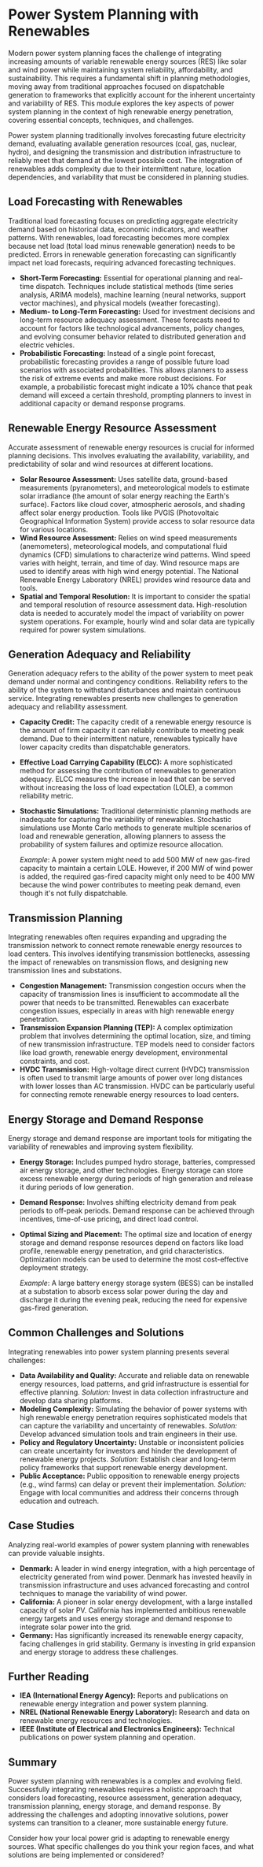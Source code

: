 # Power System Planning with Renewables

Modern power system planning faces the challenge of integrating increasing amounts of variable renewable energy sources (RES) like solar and wind power while maintaining system reliability, affordability, and sustainability. This requires a fundamental shift in planning methodologies, moving away from traditional approaches focused on dispatchable generation to frameworks that explicitly account for the inherent uncertainty and variability of RES. This module explores the key aspects of power system planning in the context of high renewable energy penetration, covering essential concepts, techniques, and challenges.

Power system planning traditionally involves forecasting future electricity demand, evaluating available generation resources (coal, gas, nuclear, hydro), and designing the transmission and distribution infrastructure to reliably meet that demand at the lowest possible cost. The integration of renewables adds complexity due to their intermittent nature, location dependencies, and variability that must be considered in planning studies.

## Load Forecasting with Renewables

Traditional load forecasting focuses on predicting aggregate electricity demand based on historical data, economic indicators, and weather patterns. With renewables, load forecasting becomes more complex because net load (total load minus renewable generation) needs to be predicted. Errors in renewable generation forecasting can significantly impact net load forecasts, requiring advanced forecasting techniques.

*   **Short-Term Forecasting:** Essential for operational planning and real-time dispatch. Techniques include statistical methods (time series analysis, ARIMA models), machine learning (neural networks, support vector machines), and physical models (weather forecasting).
*   **Medium- to Long-Term Forecasting:** Used for investment decisions and long-term resource adequacy assessment. These forecasts need to account for factors like technological advancements, policy changes, and evolving consumer behavior related to distributed generation and electric vehicles.
*   **Probabilistic Forecasting:** Instead of a single point forecast, probabilistic forecasting provides a range of possible future load scenarios with associated probabilities. This allows planners to assess the risk of extreme events and make more robust decisions. For example, a probabilistic forecast might indicate a 10% chance that peak demand will exceed a certain threshold, prompting planners to invest in additional capacity or demand response programs.

## Renewable Energy Resource Assessment

Accurate assessment of renewable energy resources is crucial for informed planning decisions. This involves evaluating the availability, variability, and predictability of solar and wind resources at different locations.

*   **Solar Resource Assessment:** Uses satellite data, ground-based measurements (pyranometers), and meteorological models to estimate solar irradiance (the amount of solar energy reaching the Earth's surface). Factors like cloud cover, atmospheric aerosols, and shading affect solar energy production. Tools like PVGIS (Photovoltaic Geographical Information System) provide access to solar resource data for various locations.
*   **Wind Resource Assessment:** Relies on wind speed measurements (anemometers), meteorological models, and computational fluid dynamics (CFD) simulations to characterize wind patterns. Wind speed varies with height, terrain, and time of day. Wind resource maps are used to identify areas with high wind energy potential. The National Renewable Energy Laboratory (NREL) provides wind resource data and tools.
*   **Spatial and Temporal Resolution:** It is important to consider the spatial and temporal resolution of resource assessment data. High-resolution data is needed to accurately model the impact of variability on power system operations. For example, hourly wind and solar data are typically required for power system simulations.

## Generation Adequacy and Reliability

Generation adequacy refers to the ability of the power system to meet peak demand under normal and contingency conditions. Reliability refers to the ability of the system to withstand disturbances and maintain continuous service. Integrating renewables presents new challenges to generation adequacy and reliability assessment.

*   **Capacity Credit:** The capacity credit of a renewable energy resource is the amount of firm capacity it can reliably contribute to meeting peak demand. Due to their intermittent nature, renewables typically have lower capacity credits than dispatchable generators.
*   **Effective Load Carrying Capability (ELCC):** A more sophisticated method for assessing the contribution of renewables to generation adequacy. ELCC measures the increase in load that can be served without increasing the loss of load expectation (LOLE), a common reliability metric.
*   **Stochastic Simulations:** Traditional deterministic planning methods are inadequate for capturing the variability of renewables. Stochastic simulations use Monte Carlo methods to generate multiple scenarios of load and renewable generation, allowing planners to assess the probability of system failures and optimize resource allocation.

    *Example*: A power system might need to add 500 MW of new gas-fired capacity to maintain a certain LOLE. However, if 200 MW of wind power is added, the required gas-fired capacity might only need to be 400 MW because the wind power contributes to meeting peak demand, even though it's not fully dispatchable.

## Transmission Planning

Integrating renewables often requires expanding and upgrading the transmission network to connect remote renewable energy resources to load centers. This involves identifying transmission bottlenecks, assessing the impact of renewables on transmission flows, and designing new transmission lines and substations.

*   **Congestion Management:** Transmission congestion occurs when the capacity of transmission lines is insufficient to accommodate all the power that needs to be transmitted. Renewables can exacerbate congestion issues, especially in areas with high renewable energy penetration.
*   **Transmission Expansion Planning (TEP):** A complex optimization problem that involves determining the optimal location, size, and timing of new transmission infrastructure. TEP models need to consider factors like load growth, renewable energy development, environmental constraints, and cost.
*   **HVDC Transmission:** High-voltage direct current (HVDC) transmission is often used to transmit large amounts of power over long distances with lower losses than AC transmission. HVDC can be particularly useful for connecting remote renewable energy resources to load centers.

## Energy Storage and Demand Response

Energy storage and demand response are important tools for mitigating the variability of renewables and improving system flexibility.

*   **Energy Storage:** Includes pumped hydro storage, batteries, compressed air energy storage, and other technologies. Energy storage can store excess renewable energy during periods of high generation and release it during periods of low generation.
*   **Demand Response:** Involves shifting electricity demand from peak periods to off-peak periods. Demand response can be achieved through incentives, time-of-use pricing, and direct load control.
*   **Optimal Sizing and Placement:** The optimal size and location of energy storage and demand response resources depend on factors like load profile, renewable energy penetration, and grid characteristics. Optimization models can be used to determine the most cost-effective deployment strategy.

    *Example*: A large battery energy storage system (BESS) can be installed at a substation to absorb excess solar power during the day and discharge it during the evening peak, reducing the need for expensive gas-fired generation.

## Common Challenges and Solutions

Integrating renewables into power system planning presents several challenges:

*   **Data Availability and Quality:** Accurate and reliable data on renewable energy resources, load patterns, and grid infrastructure is essential for effective planning. *Solution:* Invest in data collection infrastructure and develop data sharing platforms.
*   **Modeling Complexity:** Simulating the behavior of power systems with high renewable energy penetration requires sophisticated models that can capture the variability and uncertainty of renewables. *Solution:* Develop advanced simulation tools and train engineers in their use.
*   **Policy and Regulatory Uncertainty:** Unstable or inconsistent policies can create uncertainty for investors and hinder the development of renewable energy projects. *Solution:* Establish clear and long-term policy frameworks that support renewable energy development.
*   **Public Acceptance:** Public opposition to renewable energy projects (e.g., wind farms) can delay or prevent their implementation. *Solution:* Engage with local communities and address their concerns through education and outreach.

## Case Studies

Analyzing real-world examples of power system planning with renewables can provide valuable insights.

*   **Denmark:** A leader in wind energy integration, with a high percentage of electricity generated from wind power. Denmark has invested heavily in transmission infrastructure and uses advanced forecasting and control techniques to manage the variability of wind power.
*   **California:** A pioneer in solar energy development, with a large installed capacity of solar PV. California has implemented ambitious renewable energy targets and uses energy storage and demand response to integrate solar power into the grid.
*   **Germany:** Has significantly increased its renewable energy capacity, facing challenges in grid stability. Germany is investing in grid expansion and energy storage to address these challenges.

## Further Reading

*   **IEA (International Energy Agency):** Reports and publications on renewable energy integration and power system planning.
*   **NREL (National Renewable Energy Laboratory):** Research and data on renewable energy resources and technologies.
*   **IEEE (Institute of Electrical and Electronics Engineers):** Technical publications on power system planning and operation.

## Summary

Power system planning with renewables is a complex and evolving field. Successfully integrating renewables requires a holistic approach that considers load forecasting, resource assessment, generation adequacy, transmission planning, energy storage, and demand response. By addressing the challenges and adopting innovative solutions, power systems can transition to a cleaner, more sustainable energy future.

Consider how your local power grid is adapting to renewable energy sources. What specific challenges do you think your region faces, and what solutions are being implemented or considered?